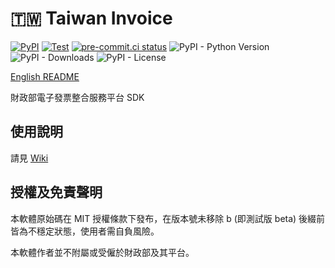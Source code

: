 # 🇹🇼 Taiwan Invoice

[![PyPI](https://img.shields.io/pypi/v/tw_invoice?logo=pypi)](https://pypi.org/project/tw_invoice)
[![Test](https://github.com/tomy0000000/tw-invoice/actions/workflows/test.yml/badge.svg)](https://github.com/tomy0000000/tw-invoice/actions/workflows/test.yml)
[![pre-commit.ci status](https://results.pre-commit.ci/badge/github/tomy0000000/tw-invoice/main.svg)](https://results.pre-commit.ci/latest/github/tomy0000000/tw-invoice/main)
![PyPI - Python Version](https://img.shields.io/pypi/pyversions/tw_invoice?logo=python&logoColor=white)
![PyPI - Downloads](https://img.shields.io/pypi/dm/tw_invoice)
![PyPI - License](https://img.shields.io/pypi/l/tw_invoice)

[English README](https://github.com/tomy0000000/tw-invoice/blob/main/README.md)

財政部電子發票整合服務平台 SDK

## 使用說明

請見 [Wiki](https://github.com/tomy0000000/tw-invoice/wiki)

## 授權及免責聲明

本軟體原始碼在 MIT 授權條款下發布，在版本號未移除 b (即測試版 beta) 後綴前皆為不穩定狀態，使用者需自負風險。

本軟體作者並不附屬或受僱於財政部及其平台。
